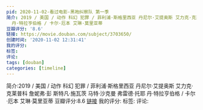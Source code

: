 ```yaml
---
pid: 2020-11-02-看过电影-黑袍纠察队 第一季
简介: 2019 / 美国 / 动作 科幻 犯罪 / 菲利浦·斯格里西亚 丹尼尔·艾提奥斯 艾力克·克莱普科 詹妮弗·彭 斯特凡·施瓦茨 马特·沙克曼 弗雷德·托耶
  丹·特拉亨伯格 / 卡尔·厄本 艾琳·莫里亚蒂
豆瓣评分: '8.6'
链接: https://movie.douban.com/subject/3703650/
创建时间: '2020-11-02 12:31:41'
我的评分:
标签:
评论:
tags: [douban]
categories: [timeline]
---
```

简介:2019 / 美国 / 动作 科幻 犯罪 / 菲利浦·斯格里西亚 丹尼尔·艾提奥斯 艾力克·克莱普科 詹妮弗·彭 斯特凡·施瓦茨 马特·沙克曼 弗雷德·托耶 丹·特拉亨伯格 / 卡尔·厄本 艾琳·莫里亚蒂
豆瓣评分:8.6
[链接](https://movie.douban.com/subject/3703650/)
我的评分:
标签:
评论:
